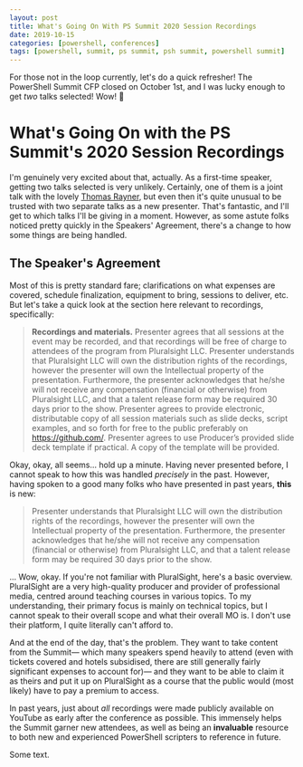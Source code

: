 ```yaml
---
layout: post
title: What's Going On With PS Summit 2020 Session Recordings
date: 2019-10-15
categories: [powershell, conferences]
tags: [powershell, summit, ps summit, psh summit, powershell summit]
---
```


For those not in the loop currently, let's do a quick refresher!
The PowerShell Summit CFP closed on October 1st, and I was lucky enough to get _two_ talks selected!
Wow! :tada:

# What's Going On with the PS Summit's 2020 Session Recordings

I'm genuinely very excited about that, actually.
As a first-time speaker, getting two talks selected is very unlikely.
Certainly, one of them is a joint talk with the lovely [Thomas Rayner][thomas-twitter], but even then it's quite unusual to be trusted with two separate talks as a new presenter.
That's fantastic, and I'll get to which talks I'll be giving in a moment.
However, as some astute folks noticed pretty quickly in the Speakers' Agreement, there's a change to how some things are being handled.

## The Speaker's Agreement

Most of this is pretty standard fare; clarifications on what expenses are covered, schedule finalization, equipment to bring, sessions to deliver, etc.
But let's take a quick look at the section here relevant to recordings, specifically:

> **Recordings and materials.**
> Presenter agrees that all sessions at the event may be recorded, and that recordings will be free of charge to attendees of the program from Pluralsight LLC.
> Presenter understands that Pluralsight LLC will own the distribution rights of the recordings, however the presenter will own the Intellectual property of the presentation.
> Furthermore, the presenter acknowledges that he/she will not receive any compensation (financial or otherwise) from Pluralsight LLC, and that a talent release form may be required 30 days prior to the show.
> Presenter agrees to provide electronic, distributable copy of all session materials such as slide decks, script examples, and so forth for free to the public preferably on https://github.com/.
> Presenter agrees to use Producer’s provided slide deck template if practical.
> A copy of the template will be provided.

Okay, okay, all seems... hold up a minute.
Having never presented before, I cannot speak to how this was handled _precisely_ in the past.
However, having spoken to a good many folks who have presented in past years, **this** is new:

> Presenter understands that Pluralsight LLC will own the distribution rights of the recordings, however the presenter will own the Intellectual property of the presentation.
> Furthermore, the presenter acknowledges that he/she will not receive any compensation (financial or otherwise) from Pluralsight LLC, and that a talent release form may be required 30 days prior to the show.

... Wow, okay.
If you're not familiar with PluralSight, here's a basic overview.
PluralSight are a very high-quality producer and provider of professional media, centred around teaching courses in various topics.
To my understanding, their primary focus is mainly on technical topics, but I cannot speak to their overall scope and what their overall MO is.
I don't use their platform, I quite literally can't afford to.

And at the end of the day, that's the problem.
They want to take content from the Summit&mdash;
which many speakers spend heavily to attend (even with tickets covered and hotels subsidised, there are still generally fairly significant expenses to account for)&mdash;
and they want to be able to claim it as theirs and put it up on PluralSight as a course that the public would (most likely) have to pay a premium to access.

In past years, just about _all_ recordings were made publicly available on YouTube as early after the conference as possible.
This immensely helps the Summit garner new attendees, as well as being an **invaluable** resource to both new and experienced PowerShell scripters to reference in future.


Some text.

<!-- Links -->
[thomas-twitter]: https://twitter.com/mrthomasrayner
